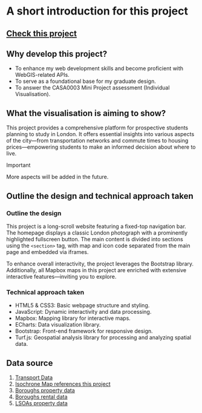 # A short introduction for this project

## [Check this project](https://yyy677.github.io/Individual-Visualisation/)

## Why develop this project?
- To enhance my web development skills and become proficient with WebGIS-related APIs.
- To serve as a foundational base for my graduate design.
- To answer the CASA0003 Mini Project assessment (Individual Visualisation).

## What the visualisation is aiming to show?
This project provides a comprehensive platform for prospective students planning to study in London. 
It offers essential insights into various aspects of the city—from transportation networks and commute
times to housing prices—empowering students to make an informed decision about where to live.

> [!IMPORTANT]
> More aspects will be added in the future.

## Outline the design and technical approach taken
### Outline the design
This project is a long-scroll website featuring a fixed-top navigation bar. The homepage displays a classic London photograph 
with a prominently highlighted fullscreen button. The main content is divided into sections using the `<section>` tag, with map 
and icon code separated from the main page and embedded via iframes.

To enhance overall interactivity, the project leverages the Bootstrap library. Additionally, all Mapbox maps in this project 
are enriched with extensive interactive features—inviting you to explore.

### Technical approach taken
- HTML5 & CSS3: Basic webpage structure and styling.
- JavaScript: Dynamic interactivity and data processing.
- Mapbox: Mapping library for interactive maps.
- ECharts: Data visualization library.
- Bootstrap: Front-end framework for responsive design.
- Turf.js: Geospatial analysis library for processing and analyzing spatial data.

## Data source
1. [Transport Data](https://gis-tfl.opendata.arcgis.com)
2. [Isochrone Map references this project](https://github.com/pbarber/uk-isochrones-map)
3. [Boroughs property data](https://data.london.gov.uk/dataset/uk-house-price-index)
4. [Boroughs rental data](https://www.ons.gov.uk/economy/inflationandpriceindices/datasets/priceindexofprivaterentsukmonthlypricestatistics)
5. [LSOAs property data](https://www.ons.gov.uk/peoplepopulationandcommunity/housing/datasets/medianpricepaidbylowerlayersuperoutputareahpssadataset46)





